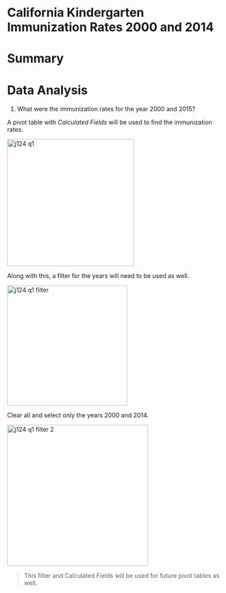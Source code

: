 # California Kindergarten Immunization Rates 2000 and 2014

# Summary 

# Data Analysis 

1. What were the immunization rates for the year 2000 and 2015? 

A pivot table with *Calculated Fields*  will be used to find the immunization rates. 

<img width="296" alt="j124 q1" src="https://user-images.githubusercontent.com/88923290/183418356-0bed40ff-768e-4a91-a291-8e9a417f223e.png">

Along with this, a filter for the years will need to be used as well. 

<img width="280" alt="j124 q1 filter" src="https://user-images.githubusercontent.com/88923290/183418549-6b2eb9ac-0753-4e93-9c5a-9fb3deb78042.png">

Clear all and select only the years 2000 and 2014.

<img width="329" alt="j124 q1 filter 2" src="https://user-images.githubusercontent.com/88923290/183418567-473aa6d5-f1e3-4de4-9014-040ebfd8039f.png">

> This filter and Calculated Fields will be used for future pivot tables as well. 
